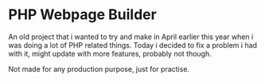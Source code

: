 # PHP Webpage Builder

An old project that i wanted to try and make in April earlier this year when i was doing a lot of PHP related things.
Today i decided to fix a problem i had with it, might update with more features, probably not though. 

Not made for any production purpose, just for practise. 
